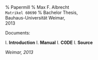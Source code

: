 % Papermill
% Max F. Albrecht \
  `Matrikel 60690` 
% Bachelor Thesis, \
  Bauhaus-Universität Weimar, \
  2013


Documents:

I.  **Introduction**
I.  **Manual**
I.  **C0DE**
I.  **Source**


*Weimar, 2013*